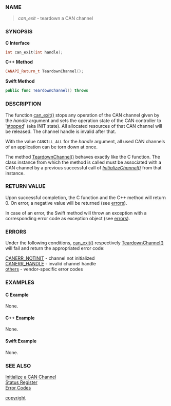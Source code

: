 ### NAME

> *can_exit* - teardown a CAN channel

### SYNOPSIS

<a id="can_exit"></a>
**C Interface**
```C
int can_exit(int handle);
```
<a id="teardownchannel"></a>
**C++ Method**
```C++
CANAPI_Return_t TeardownChannel();
```
<a id="func_teardownchannel"></a>
**Swift Method**
```Swift
public func TeardownChannel() throws
```

### DESCRIPTION

The function [can_exit()](#can_exit) stops any operation of the CAN channel given by the *handle* argument and sets the operation state of the CAN controller to '[stopped](/reference/status_register#status_bit_can_stopped)' (aka INIT state).
All allocated resources of that CAN channel will be released.
The channel handle is invalid after that.

With the value `CANKILL_ALL` for the *handle* argument, all used CAN channels of an application can be torn down at once.

The method [TeardownChannel()](#teardownchannel) behaves exactly like the C function.
The class instance from which the method is called must be associated with a CAN channel by a previous successful call of [*InitializeChannel()*](/reference/can_init#initializechannel) from that instance.

### RETURN VALUE

Upon successful completion, the C function and the C++ method will return 0. On error, a negative value will be returned (see [errors](#errors)).

In case of an error, the Swift method will throw an exception with a corresponding error code as exception object (see [errors](#errors)).

### ERRORS

Under the following conditions, [can_exit()](#can_exit) respectively [TeardownChannel()](#teardownchannel) will fail and return the appropriated error code:

[CANERR_NOTINIT](/reference/error_codes#error_notinit) - channel not initialized \
[CANERR_HANDLE](/reference/error_codes#error_handle)   - invalid channel handle \
[others](/reference/error_codes#error_vendor)          - vendor-specific error codes

### EXAMPLES

#### C Example

None.

#### C++ Example

None.

#### Swift Example

None.

### SEE ALSO

[Initialize a CAN Channel](/reference/can_init#name) \
[Status Register](/reference/status_register#name) \
[Error Codes](/reference/error_codes#name)


[copyright](../copyright.md ':include')